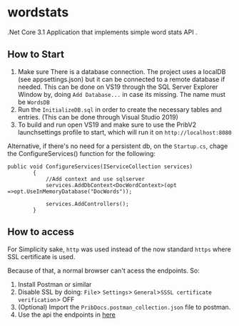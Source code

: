 # wordstats

.Net Core 3.1 Application that implements simple word stats API . 

## How to Start
1) Make sure There is a database connection. The project uses a localDB (see appsettings.json) but it can be connected to a remote database if needed. This can be done on VS19 through the SQL Server Explorer Window by, doing ```Add Database...``` in case its missing. The name must be ```WordsDB```
2) Run the ```InitializeDB.sql``` in order to create the necessary tables and entries. (This can be done through Visual Studio 2019)
3) To build and run open VS19 and make sure to use the PribV2 launchsettings profile to start, which will run it on ```http://localhost:8080```

Alternative, if there's no need for a persistent db, on the ```Startup.cs```, chage the ConfigureServices() function for the following:
```
public void ConfigureServices(IServiceCollection services)
        {
            //Add context and use sqlserver
            services.AddDbContext<DocWordContext>(opt =>opt.UseInMemoryDatabase("DocWords"));

            services.AddControllers();
        }
```

## How to access
For Simplicity sake, ```http``` was used instead of the now standard ```https``` where SSL certificate is used.

Because of that, a normal browser can't acess the endpoints. So:
1) Install Postman or similar
2) Disable SSL by doing:  ```File```> ```Settings```> ```General```>```SSSL certificate verification```> OFF
3) (Optional) Import the ```PribDocs.postman_collection.json``` file to postman.
4) Use the api  the endpoints in [here](https://documenter.getpostman.com/view/3388796/SztEYS7B)

